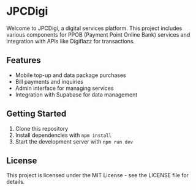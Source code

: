 # JPCDigi

Welcome to JPCDigi, a digital services platform. This project includes various components for PPOB (Payment Point Online Bank) services and integration with APIs like Digiflazz for transactions.

## Features
- Mobile top-up and data package purchases
- Bill payments and inquiries
- Admin interface for managing services
- Integration with Supabase for data management

## Getting Started
1. Clone this repository
2. Install dependencies with `npm install`
3. Start the development server with `npm run dev`

## License
This project is licensed under the MIT License - see the LICENSE file for details.
